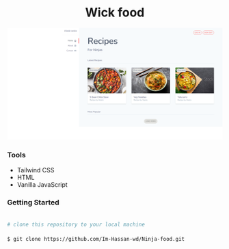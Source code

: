 <h1 align='center'>Wick food</h1>

![screenshot](https://raw.githubusercontent.com/Im-Hassan-wd/Ninja-food/master/public/img/recipe.PNG)

### Tools

- Tailwind CSS
- HTML
- Vanilla JavaScript

### Getting Started

```bash

# clone this repository to your local machine

$ git clone https://github.com/Im-Hassan-wd/Ninja-food.git

```

